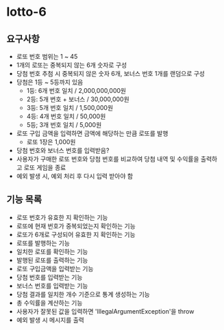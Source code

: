 # lotto-6

## 요구사항

- 로또 번호 범위는 1 ~ 45
- 1개의 로또는 중복되지 않는 6개 숫자로 구성
- 당첨 번호 추첨 시 중복되지 않은 숫자 6개, 보너스 번호 1개를 랜덤으로 구성
- 당첨은 1등 ~ 5등까지 있음
  - 1등: 6개 번호 일치 / 2,000,000,000원
  - 2등: 5개 번호 + 보너스 / 30,000,000원
  - 3등: 5개 번호 일치 / 1,500,000원
  - 4등: 4개 번호 일치 / 50,000원
  - 5등; 3개 번호 일치 / 5,000원
- 로또 구입 금액을 입력하면 금액에 해당하는 만큼 로또를 발행
  - 로또 1장은 1,000원
- 당첨 번호와 보너스 번호를 입력받음?
- 사용자가 구매한 로또 번호와 당첨 번호를 비교하여 당첨 내역 및 수익률을 출력하고 로또 게임을 종료
- 예외 발생 시, 예외 처리 후 다시 입력 받아야 함

## 기능 목록

- 로또 번호가 유효한 지 확인하는 기능
- 로또에 현재 번호가 중복되었는지 확인하는 기능
- 로또가 6개로 구성되어 유효한 지 확인하는 기능
- 로또를 발행하는 기능
- 일치한 로또를 확인하는 기능
- 발행된 로또를 출력하는 기능
- 로또 구입금액을 입력받는 기능
- 당첨 번호를 입력받는 기능
- 보너스 번호를 입력받는 기능
- 당첨 결과를 일치한 개수 기준으로 통계 생성하는 기능
- 총 수익률을 계산하는 기능
- 사용자가 잘못된 값을 입력하면 'IllegalArgumentException'을 throw
- 예외 발생 시 메시지를 출력

